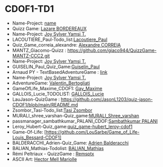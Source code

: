# CDOF1-TD1
- Name-Project: [name](https://github.com/Decentralized-System/CDOF1-TD1/edit/main/README.md)
- Quizz Game: [Lazare BORDEREAUX](https://github.com/lazbord/Quiz_Game_Bordereaux_Lazare_CDOF1)
- Name-Project: [Joy Sylver Yamsi T.](https://github.com/sylverjoy/todolist-joy_yamsi-cdof1/edit/main/README.md)
- LACOUTIERE_Paul-Todo_list:[Lacoutiere_Paul](https://github.com/LacoutierePaul/Todo_list-Paul_Lacoutiere-CDOF1)
- Quiz_Game_correia_alexandre: [Alexandre CORREIA](https://github.com/AlexandreCGithub/Quiz_Game-correia_alexandre-cdof1) 
- MANTZ_Giacomo-Quizz : https://github.com/giaco944/QuizzGame-MANTZ-CCC2.git
- Name-Project: [Joy Sylver Yamsi T.](https://github.com/sylverjoy/todolist-joy_yamsi-cdof1/edit/main/README.md)
- GUISELIN_Paul_Quiz_Game:[Guiselin_Paul](https://github.com/PetitPaul13/Quiz_Game_Guiselin_Paul_CDOF1)
- Arnaud PY - TextBasedAdventureGame : [link](https://github.com/Nonouille/TextBasedAdventureGame-PY-CDOF1/tree/main)
- Name-Project: [Joy Sylver Yamsi T.](https://github.com/sylverjoy/todolist-joy_yamsi-cdof1/edit/main/README.md)
- AdventureGame: [Valentin_Bertogliati](https://github.com/valoubinouz/AdventureText_Bertogliati_CDOF1)
- GameOfLife_Maxime_CDOF1: [Gay_Maxime](https://github.com/Achitaka2000/LifeSimulator_Maxime_CDOF1.git)
- GALLOIS_Lucie_TODOLIST: [GALLOIS_Lucie](https://github.com/luciiegal/todolist.git)
- LauJason-QuizGame : https://github.com/JasonL1203/quiz-jason-CDOF1/blob/main/README.md 
- Zsombor_Tasi-Todo_list:[Tasi Zsombor](https://github.com/tasi-zsombor/to_do_list-Zsombor_Tasi-CDOF1)
- MURALI_shree_varshan-Quiz_game:[MURALI_Shree_varshan](https://github.com/Shree0107/quiz_game-shreevarshan_MURALI-CDOF1)
- passmanager_sambathkumar_PALANI_CDOF:[Sambathkumar PALANI](https://github.com/sambathkumarpi/passmanager_sambathkumar_PALANI_CDOF1)
- Leroy_Hubert-Quiz_game:[quiz_game-hubert_leroy-cdof1](https://github.com/Sbike/quiz_game-hubert_leroy-cdof1)
- Game-Of-Life: [https://github.com/LouSarbe/Game_of_Life-Louis_Bessard-CDOF1]
- BALDERACCHI_Adrien-Quiz_Game: [Adrien Balderacchi](https://github.com/Ariboux/Quiz-Game.git)
- BALIAN_Mathias-Todolist: [BALIAN_Mathias](https://github.com/mathiasbalian/todolist-mathias_balian-CDOF1)
- Rémi Peltriaux - QuizzGame : [Remsptx](https://github.com/Remsptx/quizzgame-remi_peltriaux-CDOF1)
- ASCII Art: [Hector Mell Mariolle](https://github.com/hectormm1234/TD1-Decentralization-Technologies)
